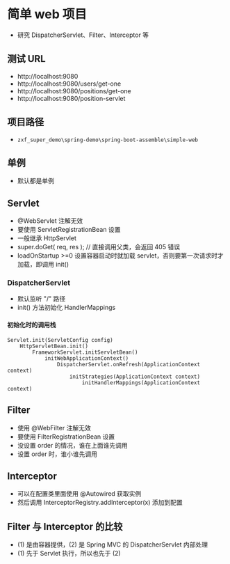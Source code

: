 # 简单 web 项目
- 研究 DispatcherServlet、Filter、Interceptor 等

## 测试 URL
- http://localhost:9080
- http://localhost:9080/users/get-one
- http://localhost:9080/positions/get-one
- http://localhost:9080/position-servlet

## 项目路径
- `zxf_super_demo\spring-demo\spring-boot-assemble\simple-web`

## 单例
- 默认都是单例

## Servlet
- @WebServlet 注解无效
- 要使用 ServletRegistrationBean 设置
- 一般继承 HttpServlet
- super.doGet( req, res ); // 直接调用父类，会返回 405 错误
- loadOnStartup >=0 设置容器启动时就加载 servlet，否则要第一次请求时才加载，即调用 init()

### DispatcherServlet
- 默认监听 "/" 路径
- init() 方法初始化 HandlerMappings

#### 初始化时的调用栈
```
Servlet.init(ServletConfig config)
	HttpServletBean.init()
		FrameworkServlet.initServletBean()
			initWebApplicationContext()
				DispatcherServlet.onRefresh(ApplicationContext context)
					initStrategies(ApplicationContext context)
						initHandlerMappings(ApplicationContext context) 
```

## Filter
- 使用 @WebFilter 注解无效
- 要使用 FilterRegistrationBean 设置
- 没设置 order 的情况，谁在上面谁先调用
- 设置 order 时，谁小谁先调用

## Interceptor
- 可以在配置类里面使用 @Autowired 获取实例
- 然后调用 InterceptorRegistry.addInterceptor(x) 添加到配置

## Filter 与 Interceptor 的比较
- (1) 是由容器提供，(2) 是 Spring MVC 的 DispatcherServlet 内部处理
- (1) 先于 Servlet 执行，所以也先于 (2)
